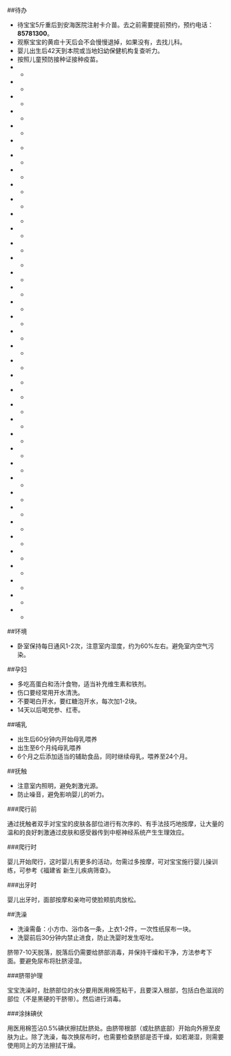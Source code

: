 ##待办

- 待宝宝5斤重后到安海医院注射卡介苗。去之前需要提前预约，预约电话：**85781300**。
- 观察宝宝的黄疸十天后会不会慢慢退掉，如果没有，去找儿科。
- 婴儿出生后42天到本院或当地妇幼保健机构复查听力。
- 按照儿童预防接种证接种疫苗。
- -
- -
- -
- -
- -
- -
- -
- -
- -
- -
- -
- -
- -
- -
- -
- -
- -
- -
- -
- -
- -
- -
- -
- -
- -
- -
- -
- -
- -
- -
- -
- -
- -
- -
- -
- -
- -
- -
      

##环境

- 卧室保持每日通风1-2次，注意室内湿度，约为60%左右。避免室内空气污染。

##孕妇

- 多吃高蛋白和汤汁食物，适当补充维生素和铁剂。
- 伤口要经常用开水清洗。
- 不要喝白开水，要红糖泡开水，每次加1-2块。
- 14天以后喝党参、红枣。

##哺乳

- 出生后60分钟内开始母乳喂养
- 出生至6个月纯母乳喂养
- 6个月之后添加适当的辅助食品，同时继续母乳，喂养至24个月。

##抚触

- 注意室内照明，避免刺激光源。
- 防止噪音，避免影响婴儿的听力。


###爬行前

通过抚触者双手对宝宝的皮肤各部位进行有次序的、有手法技巧地按摩，让大量的温和的良好刺激通过皮肤和感受器传到中枢神经系统产生生理效应。

###爬行时

婴儿开始爬行，这时婴儿有更多的活动，勿需过多按摩，可对宝宝施行婴儿操训练，可参考《福建省 新生儿疾病筛查》。

###出牙时

婴儿出牙时，面部按摩和亲吻可使脸颊肌肉放松。

##洗澡

- 洗澡需备：小方巾、浴巾各一条，上衣1-2件，一次性纸尿布一块。
- 洗婴前后30分钟内禁止进食，防止洗婴时发生呕吐。

脐带7-10天脱落，脱落后仍需要给脐部消毒，并保持干燥和干净，方法参考下面。要避免尿布将肚脐浸湿。

###脐带护理

宝宝洗澡时，肚脐部位的水分要用医用棉签粘干，且要深入根部，包括白色滋润的部位（不是黑硬的干脐带）。然后进行消毒。

###涂抹碘伏

用医用棉签沾0.5%碘伏擦拭肚脐处。由脐带根部（或肚脐底部）开始向外擦至皮肤为止。除了洗澡，每次换尿布时，也需要检查脐部是否干燥，如若潮湿，则需要使用同上的方法擦拭干燥。